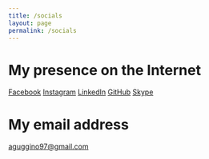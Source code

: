 ```yaml
---
title: /socials
layout: page
permalink: /socials
---
```


# My presence on the Internet

<a href="https://facebook.com/alexguggino" target="_blank">Facebook</a>
<a href="https://instagram.com/alessandroguggino" target="_blank">Instagram</a>
<a href="https://linkedin.com/in/alessandroguggino" target="_blank">LinkedIn</a>
<a href="https://github.com/AlessandroGuggino" target="_blank">GitHub</a>
<a href="skype:alex.guggino">Skype</a>

####

# My email address

<a href="mailto:aguggino97@gmail.com">aguggino97@gmail.com</a>
